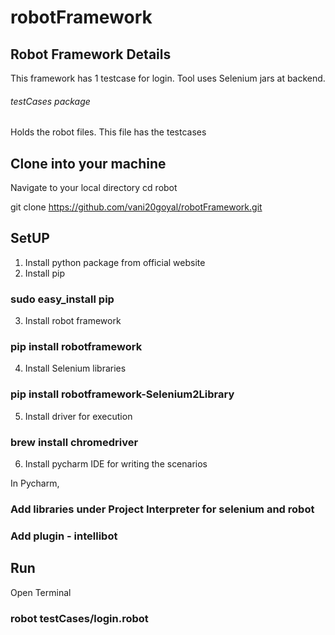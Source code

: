 # robotFramework

## Robot Framework Details 
This framework has 1 testcase for login.
Tool uses Selenium jars at backend.


###### testCases package
Holds the robot files. This file has the testcases

## Clone into your machine 

Navigate to your local directory
cd robot

git clone https://github.com/vani20goyal/robotFramework.git

## SetUP

1. Install python package from official website
2. Install pip
### sudo easy_install pip
3. Install robot framework
### pip install robotframework
4. Install Selenium libraries
### pip install robotframework-Selenium2Library
5. Install driver for execution
### brew install chromedriver
6. Install pycharm IDE for writing the scenarios


In Pycharm,
### Add libraries under Project Interpreter for selenium and robot
### Add plugin - intellibot  


## Run 
Open Terminal
### robot testCases/login.robot
